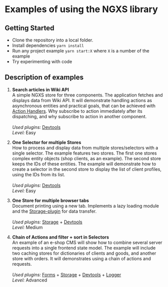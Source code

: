 # Examples of using the NGXS library

## Getting Started

- Clone the repository into a local folder.<br>
- Install dependencies `yarn install`<br>
- Run any project example `yarn start:X` where `X` is a number of the example<br>
- Try experimenting with code

## Description of examples

1. **Search articles in Wiki API**<br>A simple NGXS store for three components. The application fetches and displays data from Wiki API. It will demonstrate handling actions as asynchronous entities and practical goals, that can be achieved with [Action Handlers](https://ngxs.gitbook.io/ngxs/advanced/action-handlers). Why subscribe to action immediately after its dispatching, and why subscribe to action in another component.<br><br>
   _Used plugins:_ [Devtools](https://ngxs.gitbook.io/ngxs/plugins/devtools)<br>
   _Level:_ Easy

2. **One Selector for multiple Stores**<br>How to process and display data from multiple stores/selectors with a single selector. The example features two stores. The first one stores complex entity objects (shop clients, as an example). The second store keeps the IDs of these entities. The example will demonstrate how to create a selector in the second store to display the list of client profiles, using the IDs from its list.<br><br>
   _Used plugins:_ [Devtools](https://ngxs.gitbook.io/ngxs/plugins/devtools)<br>
   _Level:_ Easy

3. **One Store for multiple browser tabs**<br>Document printing using a new tab. Implements a lazy loading module and the [Storage-plugin](https://ngxs.gitbook.io/ngxs/plugins/storage) for data transfer.<br><br>
   _Used plugins:_ [Storage](https://ngxs.gitbook.io/ngxs/plugins/storage) + [Devtools](https://ngxs.gitbook.io/ngxs/plugins/devtools)<br>
   _Level:_ Medium

4. **Chain of Actions and filter + sort in Selectors**<br>An example of an e-shop CMS will show how to combine several server requests into a single frontend state model. The example will include two caching stores for dictionaries of clients and goods, and another store with orders. It will demonstrates using a chain of actions and requests.<br><br>
   _Used plugins:_ [Forms](https://ngxs.gitbook.io/ngxs/plugins/form) + [Storage](https://ngxs.gitbook.io/ngxs/plugins/storage) + [Devtools](https://ngxs.gitbook.io/ngxs/plugins/devtools) + [Logger](https://ngxs.gitbook.io/ngxs/plugins/logger)<br>
   _Level:_ Advanced
